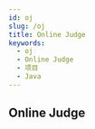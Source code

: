 ```yaml
---
id: oj
slug: /oj
title: Online Judge
keywords:
  - oj
  - Online Judge
  - 项目
  - Java
---
```

## Online Judge